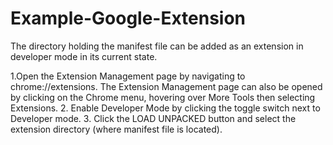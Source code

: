 # Example-Google-Extension
The directory holding the manifest file can be added as an extension in developer mode in its current state.

1.Open the Extension Management page by navigating to chrome://extensions.
    The Extension Management page can also be opened by clicking on the Chrome menu, hovering over More Tools then selecting Extensions.
2. Enable Developer Mode by clicking the toggle switch next to Developer mode.
3. Click the LOAD UNPACKED button and select the extension directory (where manifest file is located).